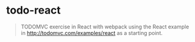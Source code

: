 # todo-react

> TODOMVC exercise in React with webpack using the React example in http://todomvc.com/examples/react as a starting point.
